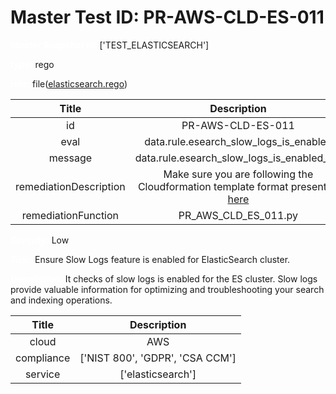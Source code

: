 



# Master Test ID: PR-AWS-CLD-ES-011


***<font color="white">Master Snapshot Id:</font>*** ['TEST_ELASTICSEARCH']

***<font color="white">type:</font>*** rego

***<font color="white">rule:</font>*** file([elasticsearch.rego])  
  
  
  
  

|Title|Description|
| :---: | :---: |
|id|PR-AWS-CLD-ES-011|
|eval|data.rule.esearch_slow_logs_is_enabled|
|message|data.rule.esearch_slow_logs_is_enabled_err|
|remediationDescription|Make sure you are following the Cloudformation template format presented <a href='https://boto3.amazonaws.com/v1/documentation/api/latest/reference/services/es.html#ElasticsearchService.Client.describe_elasticsearch_domain' target='_blank'>here</a>|
|remediationFunction|PR_AWS_CLD_ES_011.py|


***<font color="white">Severity:</font>*** Low

***<font color="white">Title:</font>*** Ensure Slow Logs feature is enabled for ElasticSearch cluster.

***<font color="white">Description:</font>*** It checks of slow logs is enabled for the ES cluster. Slow logs provide valuable information for optimizing and troubleshooting your search and indexing operations.  
  
  

|Title|Description|
| :---: | :---: |
|cloud|AWS|
|compliance|['NIST 800', 'GDPR', 'CSA CCM']|
|service|['elasticsearch']|



[elasticsearch.rego]: https://github.com/prancer-io/prancer-compliance-test/tree/master/aws/cloud/elasticsearch.rego
